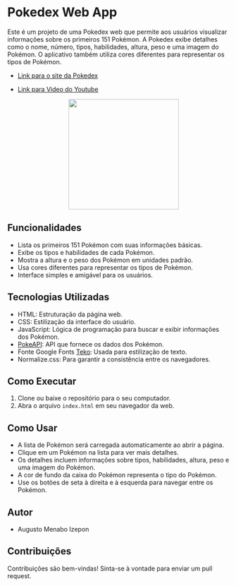 # Pokedex Web App

Este é um projeto de uma Pokedex web que permite aos usuários visualizar informações sobre os primeiros 151 Pokémon. A Pokedex exibe detalhes como o nome, número, tipos, habilidades, altura, peso e uma imagem do Pokémon. O aplicativo também utiliza cores diferentes para representar os tipos de Pokémon.

- [Link para o site da Pokedex](https://augustoizepon.github.io/Pokedex/)
- [Link para Video do Youtube](https://www.youtube.com/watch?v=OQ_xw-zSwYo&t=48s)

  <div align="center">
 
  <img height="250em" src="https://i.imgur.com/ZWUGJHb.png"/>
  
</div>

## Funcionalidades

- Lista os primeiros 151 Pokémon com suas informações básicas.
- Exibe os tipos e habilidades de cada Pokémon.
- Mostra a altura e o peso dos Pokémon em unidades padrão.
- Usa cores diferentes para representar os tipos de Pokémon.
- Interface simples e amigável para os usuários.

## Tecnologias Utilizadas

- HTML: Estruturação da página web.
- CSS: Estilização da interface do usuário.
- JavaScript: Lógica de programação para buscar e exibir informações dos Pokémon.
- [PokeAPI](https://pokeapi.co/): API que fornece os dados dos Pokémon.
- Fonte Google Fonts [Teko](https://fonts.google.com/specimen/Teko): Usada para estilização de texto.
- Normalize.css: Para garantir a consistência entre os navegadores.

## Como Executar

1. Clone ou baixe o repositório para o seu computador.
2. Abra o arquivo `index.html` em seu navegador da web.

## Como Usar

- A lista de Pokémon será carregada automaticamente ao abrir a página.
- Clique em um Pokémon na lista para ver mais detalhes.
- Os detalhes incluem informações sobre tipos, habilidades, altura, peso e uma imagem do Pokémon.
- A cor de fundo da caixa do Pokémon representa o tipo do Pokémon.
- Use os botões de seta à direita e à esquerda para navegar entre os Pokémon.

## Autor

- Augusto Menabo Izepon

## Contribuições

Contribuições são bem-vindas! Sinta-se à vontade para enviar um pull request.

